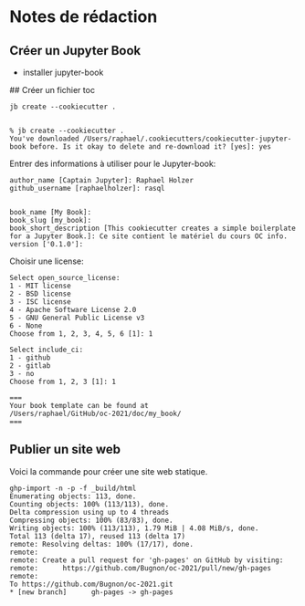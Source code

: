 # Notes de rédaction

## Créer un Jupyter Book
- installer jupyter-book

## Créer un fichier toc

    jb create --cookiecutter .
    
    
    % jb create --cookiecutter .
    You've downloaded /Users/raphael/.cookiecutters/cookiecutter-jupyter-book before. Is it okay to delete and re-download it? [yes]: yes
    
Entrer des informations à utiliser pour le Jupyter-book:

    author_name [Captain Jupyter]: Raphael Holzer
    github_username [raphaelholzer]: rasql
    

    book_name [My Book]:
    book_slug [my_book]: 
    book_short_description [This cookiecutter creates a simple boilerplate for a Jupyter Book.]: Ce site contient le matériel du cours OC info.
    version ['0.1.0']: 

Choisir une license:

    Select open_source_license:
    1 - MIT license
    2 - BSD license
    3 - ISC license
    4 - Apache Software License 2.0
    5 - GNU General Public License v3
    6 - None
    Choose from 1, 2, 3, 4, 5, 6 [1]: 1

    Select include_ci:
    1 - github
    2 - gitlab
    3 - no
    Choose from 1, 2, 3 [1]: 1

    ===
    Your book template can be found at
    /Users/raphael/GitHub/oc-2021/doc/my_book/
    ===
    
## Publier un site web

Voici la commande pour créer une site web statique.

    ghp-import -n -p -f _build/html
    Enumerating objects: 113, done.
    Counting objects: 100% (113/113), done.
    Delta compression using up to 4 threads
    Compressing objects: 100% (83/83), done.
    Writing objects: 100% (113/113), 1.79 MiB | 4.08 MiB/s, done.
    Total 113 (delta 17), reused 113 (delta 17)
    remote: Resolving deltas: 100% (17/17), done.
    remote: 
    remote: Create a pull request for 'gh-pages' on GitHub by visiting:
    remote:      https://github.com/Bugnon/oc-2021/pull/new/gh-pages
    remote: 
    To https://github.com/Bugnon/oc-2021.git
    * [new branch]      gh-pages -> gh-pages
